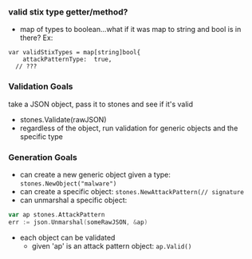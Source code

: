 ### valid stix type getter/method?
- map of types to boolean...what if it was map to string and bool is in there?
Ex:
```
var validStixTypes = map[string]bool{
	attackPatternType:  true,
  // ???
```

### Validation Goals
take a JSON object, pass it to stones and see if it's valid
- stones.Validate(rawJSON)
- regardless of the object, run validation for generic objects and the specific type

### Generation Goals
- can create a new generic object given a type: `stones.NewObject("malware")`
- can create a specific object: `stones.NewAttackPattern(// signature`
- can unmarshal a specific object:
```go
var ap stones.AttackPattern
err := json.Unmarshal(someRawJSON, &ap)
```
- each object can be validated
  - given 'ap' is an attack pattern object: `ap.Valid()`
